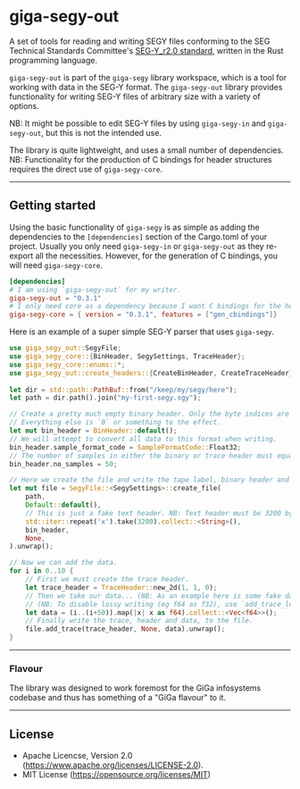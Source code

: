 # giga-segy-out
A set of tools for reading and writing SEGY files conforming to the SEG Technical Standards Committee's [SEG-Y_r2.0 standard](https://seg.org/Portals/0/SEG/News%20and%20Resources/Technical%20Standards/seg_y_rev2_0-mar2017.pdf), written in the Rust programming language.

`giga-segy-out` is part of the `giga-segy` library workspace, which is a tool for working with data in the SEG-Y format. The `giga-segy-out` library provides functionality for writing SEG-Y files of arbitrary size with a variety of options.

NB: It might be possible to edit SEG-Y files by using `giga-segy-in` and `giga-segy-out`, but this is not the intended use.

The library is quite lightweight, and uses a small number of dependencies. NB: Functionality for the production of C bindings for header structures requires the direct use of `giga-segy-core`.
___
## Getting started
Using the basic functionality of `giga-segy` is as simple as adding the dependencies to the `[dependencies]` section of the Cargo.toml of your project. Usually you only need `giga-segy-in` or `giga-segy-out` as they re-export all the necessities. However, for the generation of C bindings, you will need `giga-segy-core`.

```toml
[dependencies]
# I am using `giga-segy-out` for my writer.
giga-segy-out = "0.3.1"
# I only need core as a dependency because I want C bindings for the headers.
giga-segy-core = { version = "0.3.1", features = ["gen_cbindings"]}
```

Here is an example of a super simple SEG-Y parser that uses `giga-segy`.
```rust
use giga_segy_out::SegyFile;
use giga_segy_core::{BinHeader, SegySettings, TraceHeader};
use giga_segy_core::enums::*;
use giga_segy_out::create_headers::{CreateBinHeader, CreateTraceHeader};
    
let dir = std::path::PathBuf::from("/keep/my/segy/here");
let path = dir.path().join("my-first-segy.sgy");

// Create a pretty much empty binary header. Only the byte indices are set.
// Everything else is `0` or something to the effect. 
let mut bin_header = BinHeader::default();
// We will attempt to convert all data to this format when writing.
bin_header.sample_format_code = SampleFormatCode::Float32;
// The number of samples in either the binary or trace header must equal data vector length.
bin_header.no_samples = 50;

// Here we create the file and write the tape label, binary header and text header.
let mut file = SegyFile::<SegySettings>::create_file(
    path,
    Default::default(),
    // This is just a fake text header. NB: Text header must be 3200 bytes long.
    std::iter::repeat('x').take(3200).collect::<String>(),
    bin_header,
    None,
).unwrap();

// Now we can add the data.
for i in 0..10 {
    // First we must create the trace header.
    let trace_header = TraceHeader::new_2d(1, 1, 0);
    // Then we take our data... (NB: As an example here is some fake data).
    // (NB: To disable lossy writing (eg f64 as f32), use `add_trace_lossless`)
    let data = (i..(i+50)).map(|x| x as f64).collect::<Vec<f64>>();
    // Finally write the trace, header and data, to the file.
    file.add_trace(trace_header, None, data).unwrap();
}
```
___
### Flavour
The library was designed to work foremost for the GiGa infosystems codebase and thus has something of a "GiGa flavour" to it.
___
## License
* Apache Licencse, Version 2.0 (https://www.apache.org/licenses/LICENSE-2.0).
* MIT License (https://opensource.org/licenses/MIT)